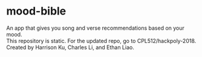 # mood-bible
An app that gives you song and verse recommendations based on your mood.  
This repository is static. For the updated repo, go to CPL512/hackpoly-2018.  
Created by Harrison Ku, Charles Li, and Ethan Liao.  
